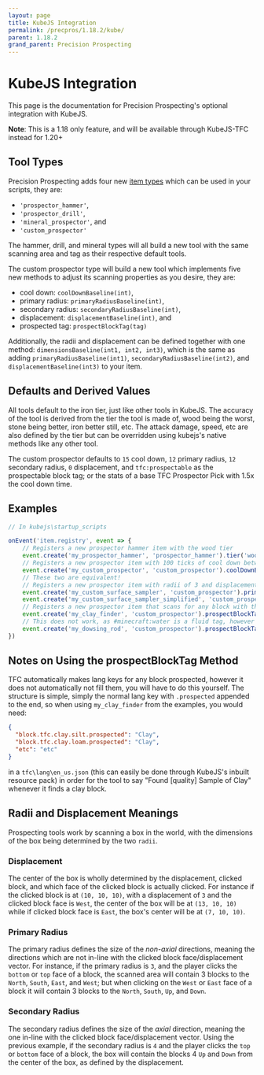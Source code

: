 ```yaml
---
layout: page
title: KubeJS Integration
permalink: /precpros/1.18.2/kube/
parent: 1.18.2
grand_parent: Precision Prospecting
---
```


# KubeJS Integration

This page is the documentation for Precision Prospecting's optional integration with KubeJS.

**Note**: This is a 1.18 only feature, and will be available through KubeJS-TFC instead for 1.20+

## Tool Types

Precision Prospecting adds four new [item types](https://mods.latvian.dev/link/9#bkmrk-valid-item-types%3A) which can be used in your scripts, they are:

- `'prospector_hammer'`,
- `'prospector_drill'`,
- `'mineral_prospector'`, and
- `'custom_prospector'`

The hammer, drill, and mineral types will all build a new tool with the same scanning area and tag as their respective default tools.

The custom prospector type will build a new tool which implements five new methods to adjust its scanning properties as you desire, they are:

- cool down: `coolDownBaseline(int)`,
- primary radius: `primaryRadiusBaseline(int)`,
- secondary radius: `secondaryRadiusBaseline(int)`,
- displacement: `displacementBaseline(int)`, and
- prospected tag: `prospectBlockTag(tag)`

Additionally, the radii and displacement can be defined together with one method: `dimensionsBaseline(int1, int2, int3)`, which is the same as adding `primaryRadiusBaseline(int1)`, `secondaryRadiusBaseline(int2)`, and `displacementBaseline(int3)` to your item.

## Defaults and Derived Values

All tools default to the iron tier, just like other tools in KubeJS. The accuracy of the tool is derived from the tier the tool is made of, wood being the worst, stone being better, iron better still, etc. The attack damage, speed, etc are also defined by the tier but can be overridden using kubejs's native methods like any other tool.

The custom prospector defaults to `15` cool down, `12` primary radius, `12` secondary radius, `0` displacement, and `tfc:prospectable` as the prospectable block tag; or the stats of a base TFC Prospector Pick with 1.5x the cool down time.

## Examples

``` javascript
// In kubejs\startup_scripts

onEvent('item.registry', event => {
	// Registers a new prospector hammer item with the wood tier
	event.create('my_prospector_hammer', 'prospector_hammer').tier('wood')
	// Registers a new prospector item with 100 ticks of cool down between uses and a primary radius of 3 blocks (7 wide total)
	event.create('my_custom_prospector', 'custom_prospector').coolDownBaseline(100).primaryRadiusBaseline(3)
	// These two are equivalent!
	// Registers a new prospector item with radii of 3 and displacement of 5
	event.create('my_custom_surface_sampler', 'custom_prospector').primaryRadiusBaseline(3).secondaryRadiusBaseline(3).displacementBaseline(5)
	event.create('my_custom_surface_sampler_simplified', 'custom_prospector').dimensionsBaseline(3, 3, 5)
	// Registers a new prospector item that scans for any block with the #tfc:clay tag (Silt/Loam/etc. Clay Dirt/Grass)
	event.create('my_clay_finder', 'custom_prospector').prospectBlockTag('tfc:clay')
	// This does not work, as #minecraft:water is a fluid tag, however add #minecraft:water as a block tag and it will work
	event.create('my_dowsing_rod', 'custom_prospector').prospectBlockTag('minecraft:water')
})
```

## Notes on Using the prospectBlockTag Method

TFC automatically makes lang keys for any block prospected, however it does not automatically not fill them, you will have to do this yourself. The structure is simple, simply the normal lang key with `.prospected` appended to the end, so when using `my_clay_finder` from the examples, you would need:

```json
{
  "block.tfc.clay.silt.prospected": "Clay",
  "block.tfc.clay.loam.prospected": "Clay",
  "etc": "etc"
}
```

in a `tfc\lang\en_us.json` (this can easily be done through KubeJS's inbuilt resource pack) in order for the tool to say "Found [quality] Sample of Clay" whenever it finds a clay block.

## Radii and Displacement Meanings

Prospecting tools work by scanning a box in the world, with the dimensions of the box being determined by the two `radii`.

### Displacement

The center of the box is wholly determined by the displacement, clicked block, and which face of the clicked block is actually clicked. For instance if the clicked block is at `(10, 10, 10)`, with a displacement of `3` and the clicked block face is `West`, the center of the box will be at `(13, 10, 10)` while if clicked block face is `East`, the box's center will be at `(7, 10, 10)`.

### Primary Radius

The primary radius defines the size of the *non-axial* directions, meaning the directions which are not in-line with the clicked block face/displacement vector. For instance, if the primary radius is `3`, and the player clicks the `bottom` or `top` face of a block, the scanned area will contain 3 blocks to the `North`, `South`, `East`, and `West`; but when clicking on the `West` or `East` face of a block it will contain 3 blocks to the `North`, `South`, `Up`, and `Down`.

### Secondary Radius

The secondary radius defines the size of the *axial* direction, meaning the one in-line with the clicked block face/displacement vector. Using the previous example, if the secondary radius is `4` and the player clicks the `top` or `bottom` face of a block, the box will contain the blocks 4 `Up` and `Down` from the center of the box, as defined by the displacement.
